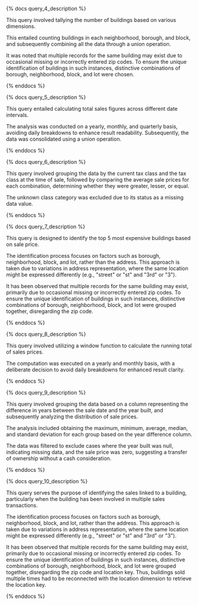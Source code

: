 {% docs query_4_description %}

This query involved tallying the number of buildings based on various dimensions. 

This entailed counting buildings in each neighborhood, borough, and block, 
and subsequently combining all the data through a union operation.

It was noted that multiple records for the same building may exist due to occasional missing or 
incorrectly entered zip codes. To ensure the unique identification of buildings in such instances, 
distinctive combinations of borough, neighborhood, block, and lot were chosen.

{% enddocs %}

{% docs query_5_description %}

This query entailed calculating total sales figures across different date intervals.

The analysis was conducted on a yearly, monthly, and quarterly basis, avoiding daily breakdowns to 
enhance result readability. Subsequently, the data was consolidated using a union operation.

{% enddocs %}

{% docs query_6_description %}

This query involved  grouping the data by the current tax class and the tax class at the time of sale, 
followed by comparing the average sale prices for each combination, determining whether they were greater, lesser, or equal. 

The unknown class category was excluded due to its status as a missing data value.

{% enddocs %}

{% docs query_7_description %}

This query is designed to identify the top 5 most expensive buildings based on sale price.

The identification process focuses on factors such as borough, neighborhood, block, and lot, 
rather than the address. This approach is taken due to variations in address representation, 
where the same location might be expressed differently (e.g., "street" or "st" and "3rd" or "3").

It has been observed that multiple records for the same building may exist, 
primarily due to occasional missing or incorrectly entered zip codes. To ensure the unique identification of 
buildings in such instances, distinctive combinations of borough, neighborhood, block, and lot were 
grouped together, disregarding the zip code.

{% enddocs %}

{% docs query_8_description %}

This query involved utilizing a window function to calculate the running total of sales prices.

The computation was executed on a yearly and monthly basis, with a deliberate decision to 
avoid daily breakdowns for enhanced result clarity.

{% enddocs %}

{% docs query_9_description %}

This query involved grouping the data based on a column representing the difference in 
years between the sale date and the year built, and subsequently 
analyzing the distribution of sale prices.

The analysis included obtaining the maximum, minimum, average, median, and 
standard deviation for each group based on the year difference column.

The data was filtered to exclude cases where the year built was null, indicating missing data, 
and the sale price was zero, suggesting a transfer of ownership without a cash consideration.

{% enddocs %}

{% docs query_10_description %}

This query serves the purpose of identifying the sales linked to a building, 
particularly when the building has been involved in multiple sales transactions.

The identification process focuses on factors such as borough, neighborhood, block, and lot, 
rather than the address. This approach is taken due to variations in address representation, 
where the same location might be expressed differently (e.g., "street" or "st" and "3rd" or "3").

It has been observed that multiple records for the same building may exist, 
primarily due to occasional missing or incorrectly entered zip codes. To ensure the unique identification of 
buildings in such instances, distinctive combinations of borough, neighborhood, block, and lot were 
grouped together, disregarding the zip code and location key. Thus, buildings sold multiple times 
had to be reconnected with the location dimension to retrieve the location key.

{% enddocs %}